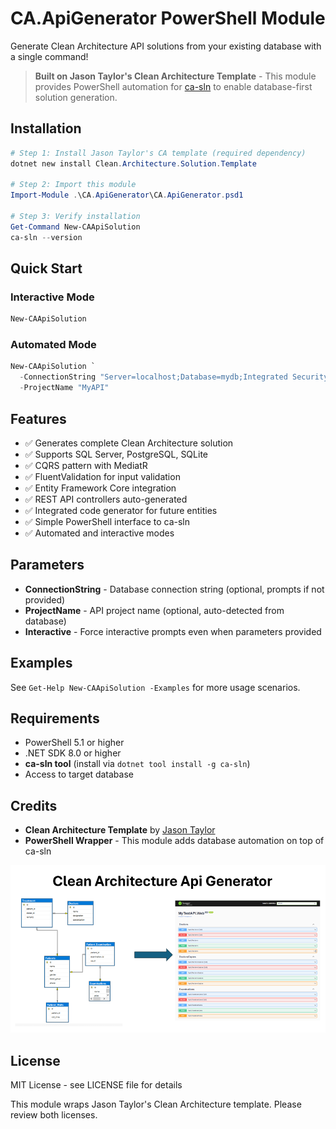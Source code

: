 # CA.ApiGenerator PowerShell Module

Generate Clean Architecture API solutions from your existing database with a single command!

> **Built on Jason Taylor's Clean Architecture Template** - This module provides PowerShell automation for [ca-sln](https://github.com/jasontaylordev/CleanArchitecture) to enable database-first solution generation.

## Installation

```powershell
# Step 1: Install Jason Taylor's CA template (required dependency)
dotnet new install Clean.Architecture.Solution.Template

# Step 2: Import this module
Import-Module .\CA.ApiGenerator\CA.ApiGenerator.psd1

# Step 3: Verify installation
Get-Command New-CAApiSolution
ca-sln --version
```

## Quick Start

### Interactive Mode
```powershell
New-CAApiSolution
```

### Automated Mode
```powershell
New-CAApiSolution `
  -ConnectionString "Server=localhost;Database=mydb;Integrated Security=true;" `
  -ProjectName "MyAPI"
```

## Features

- ✅ Generates complete Clean Architecture solution
- ✅ Supports SQL Server, PostgreSQL, SQLite
- ✅ CQRS pattern with MediatR
- ✅ FluentValidation for input validation
- ✅ Entity Framework Core integration
- ✅ REST API controllers auto-generated
- ✅ Integrated code generator for future entities
- ✅ Simple PowerShell interface to ca-sln
- ✅ Automated and interactive modes

## Parameters

- **ConnectionString** - Database connection string (optional, prompts if not provided)
- **ProjectName** - API project name (optional, auto-detected from database)
- **Interactive** - Force interactive prompts even when parameters provided

## Examples

See `Get-Help New-CAApiSolution -Examples` for more usage scenarios.

## Requirements

- PowerShell 5.1 or higher
- .NET SDK 8.0 or higher
- **ca-sln tool** (install via `dotnet tool install -g ca-sln`)
- Access to target database

## Credits

- **Clean Architecture Template** by [Jason Taylor](https://github.com/jasontaylordev)
- **PowerShell Wrapper** - This module adds database automation on top of ca-sln

![CA API Generator Architecture](./images/CA_API_Generator_PowerPoint.png)

## License

MIT License - see LICENSE file for details

This module wraps Jason Taylor's Clean Architecture template. Please review both licenses.